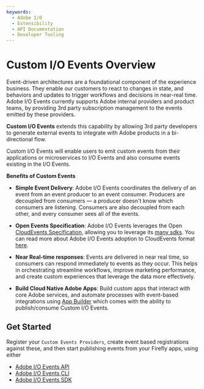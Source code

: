 ```yaml
---
keywords:
  - Adobe I/O
  - Extensibility
  - API Documentation
  - Developer Tooling
---
```


# Custom I/O Events Overview

Event-driven architectures are a foundational component of the experience business. They enable our customers to react to changes in state, and behaviors and updates to trigger workflows and decisions in near-real time. 
Adobe I/O Events currently supports Adobe internal providers and product teams, by providing 3rd party subscription management to the events emitted by these providers.

**Custom I/O Events** extends this capability by allowing 3rd party developers to generate external events to integrate with Adobe products in a bi-directional flow.  

Custom I/O Events will enable users to emit custom events from their applications or microservices to I/O Events and also consume events existing in the I/O Events.  

**Benefits of Custom Events** 

- **Simple Event Delivery**: 
Adobe I/O Events coordinates the delivery of an event from an event producer to an event consumer. 
Producers are decoupled from consumers — a producer doesn't know which consumers are listening. Consumers are also decoupled from each other, and every consumer sees all of the events.

- **Open Events Specification**:
Adobe I/O Events leverages the Open [CloudEvents Specification](https://cloudevents.io/), 
allowing you to leverage its [many sdks](https://github.com/cloudevents/spec#sdks).
You can read more about Adobe I/O Events adoption to CloudEvents 
format [here](https://medium.com/adobetech/adobe-io-events-adopts-cloudevents-format-c24d8acc20c5).

- **Near Real-time responses**: 
Events are delivered in near real time, so consumers can respond immediately to events as they occur. This helps in orchestrating streamline workflows, improve marketing performance, and create custom experiences that leverage the data more effectively. 

- **Build Cloud Native Adobe Apps**: 
Build custom apps that interact with core Adobe services, and automate processes 
with event-based integrations using [App Builder](../../overview/index.md) 
which comes with the ability to publish/consume Custom I/O Events. 

## Get Started

Register your `Custom Events Providers`, create event based registrations against these, 
and then start publishing events from your Firefly apps, using either
* [Adobe I/O Events API](/events/docs/api/)  
* [Adobe I/O Events CLI](/events/docs/cli/) 
* [Adobe I/O Events SDK](/events/docs/sdk/) 
